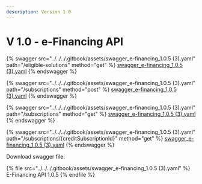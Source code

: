 ```yaml
---
description: Version 1.0
---
```


# V 1.0 - e-Financing API

{% swagger src="../../../.gitbook/assets/swagger_e-financing_1.0.5 (3).yaml" path="/eligible-solutions" method="get" %}
[swagger_e-financing_1.0.5 (3).yaml](<../../../.gitbook/assets/swagger_e-financing_1.0.5 (3).yaml>)
{% endswagger %}

{% swagger src="../../../.gitbook/assets/swagger_e-financing_1.0.5 (3).yaml" path="/subscriptions" method="post" %}
[swagger_e-financing_1.0.5 (3).yaml](<../../../.gitbook/assets/swagger_e-financing_1.0.5 (3).yaml>)
{% endswagger %}

{% swagger src="../../../.gitbook/assets/swagger_e-financing_1.0.5 (3).yaml" path="/subscriptions" method="get" %}
[swagger_e-financing_1.0.5 (3).yaml](<../../../.gitbook/assets/swagger_e-financing_1.0.5 (3).yaml>)
{% endswagger %}

{% swagger src="../../../.gitbook/assets/swagger_e-financing_1.0.5 (3).yaml" path="/subscriptions/{creditSubscriptionId}" method="get" %}
[swagger_e-financing_1.0.5 (3).yaml](<../../../.gitbook/assets/swagger_e-financing_1.0.5 (3).yaml>)
{% endswagger %}

Download swagger file:

{% file src="../../../.gitbook/assets/swagger_e-financing_1.0.5 (3).yaml" %}
E-Financing API 1.0.5
{% endfile %}
